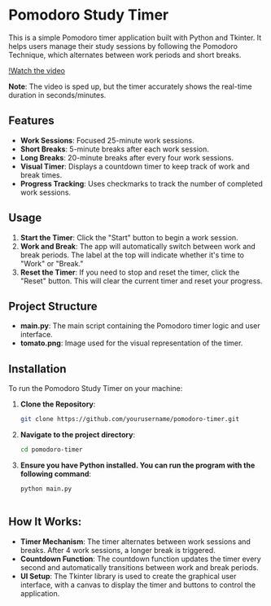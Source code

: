 # Pomodoro Study Timer

This is a simple Pomodoro timer application built with Python and Tkinter. It helps users manage their study sessions by following the Pomodoro Technique, which alternates between work periods and short breaks.



[!Watch the video](https://github.com/user-attachments/assets/e06de5bb-5e10-4228-98da-d558e66f5a91)

**Note**: The video is sped up, but the timer accurately shows the real-time duration in seconds/minutes.


## Features

- **Work Sessions**: Focused 25-minute work sessions.
- **Short Breaks**: 5-minute breaks after each work session.
- **Long Breaks**: 20-minute breaks after every four work sessions.
- **Visual Timer**: Displays a countdown timer to keep track of work and break times.
- **Progress Tracking**: Uses checkmarks to track the number of completed work sessions.

## Usage

1. **Start the Timer**: Click the "Start" button to begin a work session.
2. **Work and Break**: The app will automatically switch between work and break periods. The label at the top will indicate whether it's time to "Work" or "Break."
3. **Reset the Timer**: If you need to stop and reset the timer, click the "Reset" button. This will clear the current timer and reset your progress.

## Project Structure

- **main.py**: The main script containing the Pomodoro timer logic and user interface.
- **tomato.png**: Image used for the visual representation of the timer.

## Installation

To run the Pomodoro Study Timer on your machine:

1. **Clone the Repository**:

   ```bash
   git clone https://github.com/yourusername/pomodoro-timer.git

2. **Navigate to the project directory**:
   ```bash
   cd pomodoro-timer
4. **Ensure you have Python installed. You can run the program with the following command**:
   ```bash
   python main.py
  
## How It Works:

- **Timer Mechanism**: The timer alternates between work sessions and breaks. After 4 work sessions, a longer break is triggered.
- **Countdown Function**: The countdown function updates the timer every second and automatically transitions between work and break periods.
- **UI Setup**: The Tkinter library is used to create the graphical user interface, with a canvas to display the timer and buttons to control the application.


